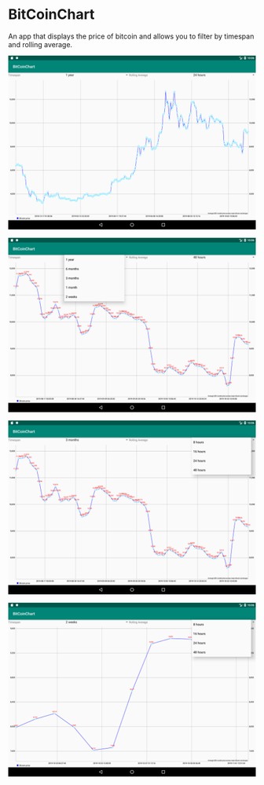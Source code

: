 # BitCoinChart

An app that displays the price of bitcoin and allows you to filter by timespan and rolling average.

![image](screenshots/Screenshot_1572764766.png)

![image](screenshots/Screenshot_1572764792.png)

![image](screenshots/Screenshot_1572764800.png)

![image](screenshots/Screenshot_1572764812.png)


